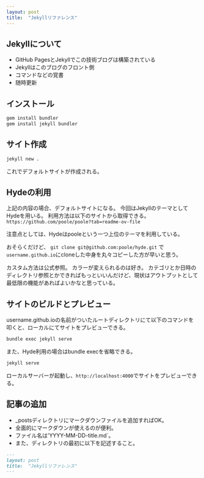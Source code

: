 ```yaml
---
layout: post
title:  "Jekyllリファレンス"
---
```


## Jekyllについて
- GitHub PagesとJekyllでこの技術ブログは構築されている
- Jekyllはこのブログのフロント側
- コマンドなどの覚書
- 随時更新

## インストール
```bash
gem install bundler
gem install jekyll bundler
```

## サイト作成
```bash
jekyll new .
```
これでデフォルトサイトが作成される。

## Hydeの利用
上記の内容の場合、デフォルトサイトになる。
今回はJekyllのテーマとしてHydeを用いる。
利用方法は以下のサイトから取得できる。
`https://github.com/poole/poole?tab=readme-ov-file`

注意点としては、Hydeはpooleという一つ上位のテーマを利用している。

おそらくだけど、
`git clone git@github.com:poole/hyde.git`
で`username.github.io`にcloneした中身を丸々コピーした方が早いと思う。

カスタム方法は公式参照。
カラーが変えられるのは好き。
カテゴリとか日時のディレクトリ参照とかできればもっといいんだけど、現状はアウトプットとして最低限の機能があればよいかなと思っている。

## サイトのビルドとプレビュー
username.github.ioの名前がついたルートディレクトリにて以下のコマンドを叩くと、ローカルにてサイトをプレビューできる。
```bash
bundle exec jekyll serve
```

また、Hyde利用の場合はbundle execを省略できる。

```bash
jekyll serve
```

ローカルサーバーが起動し、`http://localhost:4000`でサイトをプレビューできる。

## 記事の追加
- _postsディレクトリにマークダウンファイルを追加すればOK。
- 全面的にマークダウンが使えるのが便利。
- ファイル名は'YYYY-MM-DD-title.md`。
- また、ディレクトリの最初に以下を記述すること。

```markdown
---
layout: post
title:  "Jekyllリファレンス"
---
```
